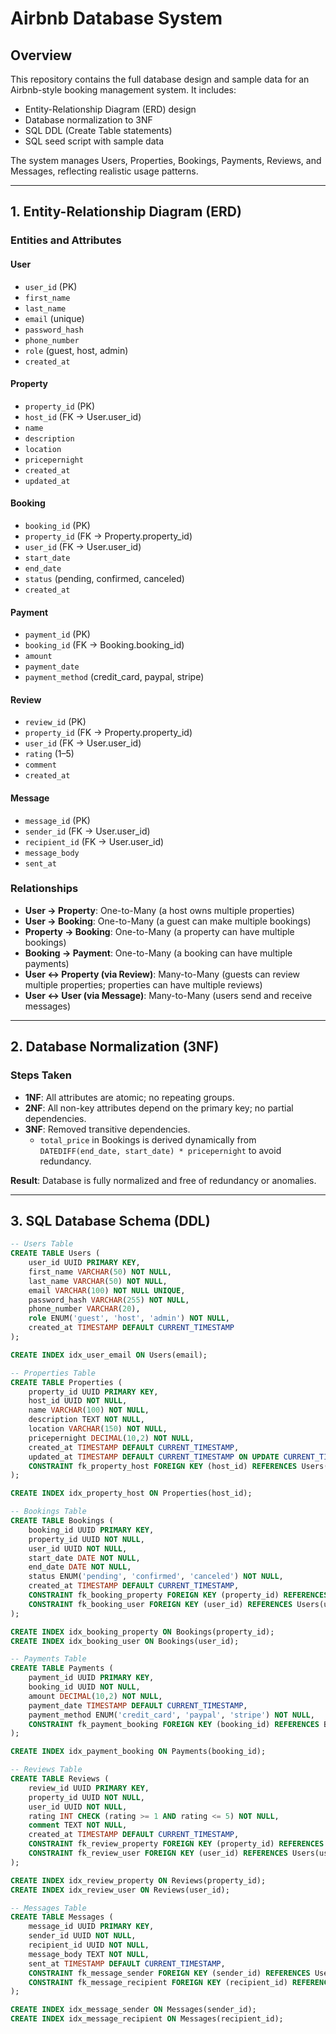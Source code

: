 # Airbnb Database System

## Overview

This repository contains the full database design and sample data for an Airbnb-style booking management system. It includes:

- Entity-Relationship Diagram (ERD) design
- Database normalization to 3NF
- SQL DDL (Create Table statements)
- SQL seed script with sample data

The system manages Users, Properties, Bookings, Payments, Reviews, and Messages, reflecting realistic usage patterns.

---

## 1. Entity-Relationship Diagram (ERD)

### Entities and Attributes

#### User
- `user_id` (PK)
- `first_name`
- `last_name`
- `email` (unique)
- `password_hash`
- `phone_number`
- `role` (guest, host, admin)
- `created_at`

#### Property
- `property_id` (PK)
- `host_id` (FK → User.user_id)
- `name`
- `description`
- `location`
- `pricepernight`
- `created_at`
- `updated_at`

#### Booking
- `booking_id` (PK)
- `property_id` (FK → Property.property_id)
- `user_id` (FK → User.user_id)
- `start_date`
- `end_date`
- `status` (pending, confirmed, canceled)
- `created_at`

#### Payment
- `payment_id` (PK)
- `booking_id` (FK → Booking.booking_id)
- `amount`
- `payment_date`
- `payment_method` (credit_card, paypal, stripe)

#### Review
- `review_id` (PK)
- `property_id` (FK → Property.property_id)
- `user_id` (FK → User.user_id)
- `rating` (1–5)
- `comment`
- `created_at`

#### Message
- `message_id` (PK)
- `sender_id` (FK → User.user_id)
- `recipient_id` (FK → User.user_id)
- `message_body`
- `sent_at`

### Relationships

- **User → Property**: One-to-Many (a host owns multiple properties)
- **User → Booking**: One-to-Many (a guest can make multiple bookings)
- **Property → Booking**: One-to-Many (a property can have multiple bookings)
- **Booking → Payment**: One-to-Many (a booking can have multiple payments)
- **User ↔ Property (via Review)**: Many-to-Many (guests can review multiple properties; properties can have multiple reviews)
- **User ↔ User (via Message)**: Many-to-Many (users send and receive messages)

---

## 2. Database Normalization (3NF)

### Steps Taken

- **1NF**: All attributes are atomic; no repeating groups.
- **2NF**: All non-key attributes depend on the primary key; no partial dependencies.
- **3NF**: Removed transitive dependencies.
  - `total_price` in Bookings is derived dynamically from `DATEDIFF(end_date, start_date) * pricepernight` to avoid redundancy.

**Result**: Database is fully normalized and free of redundancy or anomalies.

---

## 3. SQL Database Schema (DDL)

```sql
-- Users Table
CREATE TABLE Users (
    user_id UUID PRIMARY KEY,
    first_name VARCHAR(50) NOT NULL,
    last_name VARCHAR(50) NOT NULL,
    email VARCHAR(100) NOT NULL UNIQUE,
    password_hash VARCHAR(255) NOT NULL,
    phone_number VARCHAR(20),
    role ENUM('guest', 'host', 'admin') NOT NULL,
    created_at TIMESTAMP DEFAULT CURRENT_TIMESTAMP
);

CREATE INDEX idx_user_email ON Users(email);

-- Properties Table
CREATE TABLE Properties (
    property_id UUID PRIMARY KEY,
    host_id UUID NOT NULL,
    name VARCHAR(100) NOT NULL,
    description TEXT NOT NULL,
    location VARCHAR(150) NOT NULL,
    pricepernight DECIMAL(10,2) NOT NULL,
    created_at TIMESTAMP DEFAULT CURRENT_TIMESTAMP,
    updated_at TIMESTAMP DEFAULT CURRENT_TIMESTAMP ON UPDATE CURRENT_TIMESTAMP,
    CONSTRAINT fk_property_host FOREIGN KEY (host_id) REFERENCES Users(user_id)
);

CREATE INDEX idx_property_host ON Properties(host_id);

-- Bookings Table
CREATE TABLE Bookings (
    booking_id UUID PRIMARY KEY,
    property_id UUID NOT NULL,
    user_id UUID NOT NULL,
    start_date DATE NOT NULL,
    end_date DATE NOT NULL,
    status ENUM('pending', 'confirmed', 'canceled') NOT NULL,
    created_at TIMESTAMP DEFAULT CURRENT_TIMESTAMP,
    CONSTRAINT fk_booking_property FOREIGN KEY (property_id) REFERENCES Properties(property_id),
    CONSTRAINT fk_booking_user FOREIGN KEY (user_id) REFERENCES Users(user_id)
);

CREATE INDEX idx_booking_property ON Bookings(property_id);
CREATE INDEX idx_booking_user ON Bookings(user_id);

-- Payments Table
CREATE TABLE Payments (
    payment_id UUID PRIMARY KEY,
    booking_id UUID NOT NULL,
    amount DECIMAL(10,2) NOT NULL,
    payment_date TIMESTAMP DEFAULT CURRENT_TIMESTAMP,
    payment_method ENUM('credit_card', 'paypal', 'stripe') NOT NULL,
    CONSTRAINT fk_payment_booking FOREIGN KEY (booking_id) REFERENCES Bookings(booking_id)
);

CREATE INDEX idx_payment_booking ON Payments(booking_id);

-- Reviews Table
CREATE TABLE Reviews (
    review_id UUID PRIMARY KEY,
    property_id UUID NOT NULL,
    user_id UUID NOT NULL,
    rating INT CHECK (rating >= 1 AND rating <= 5) NOT NULL,
    comment TEXT NOT NULL,
    created_at TIMESTAMP DEFAULT CURRENT_TIMESTAMP,
    CONSTRAINT fk_review_property FOREIGN KEY (property_id) REFERENCES Properties(property_id),
    CONSTRAINT fk_review_user FOREIGN KEY (user_id) REFERENCES Users(user_id)
);

CREATE INDEX idx_review_property ON Reviews(property_id);
CREATE INDEX idx_review_user ON Reviews(user_id);

-- Messages Table
CREATE TABLE Messages (
    message_id UUID PRIMARY KEY,
    sender_id UUID NOT NULL,
    recipient_id UUID NOT NULL,
    message_body TEXT NOT NULL,
    sent_at TIMESTAMP DEFAULT CURRENT_TIMESTAMP,
    CONSTRAINT fk_message_sender FOREIGN KEY (sender_id) REFERENCES Users(user_id),
    CONSTRAINT fk_message_recipient FOREIGN KEY (recipient_id) REFERENCES Users(user_id)
);

CREATE INDEX idx_message_sender ON Messages(sender_id);
CREATE INDEX idx_message_recipient ON Messages(recipient_id);
